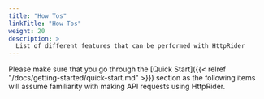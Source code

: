 ```yaml
---
title: "How Tos"
linkTitle: "How Tos"
weight: 20
description: >
  List of different features that can be performed with HttpRider
---
```


Please make sure that you go through the [Quick Start]({{< relref "/docs/getting-started/quick-start.md" >}}) section as the following items will assume familiarity with making API requests using HttpRider.